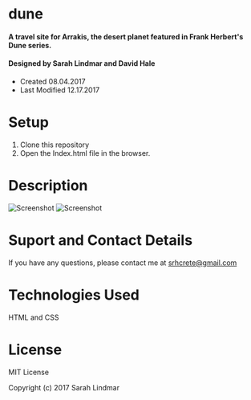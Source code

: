 # dune
#### A travel site for Arrakis, the desert planet featured in Frank Herbert's Dune series. 
#### Designed by Sarah Lindmar and David Hale
* Created 08.04.2017
* Last Modified 12.17.2017

# Setup
1. Clone this repository
2. Open the Index.html file in the browser. 

# Description
![Screenshot]()
![Screenshot]()

# Suport and Contact Details
If you have any questions, please contact me at srhcrete@gmail.com 

# Technologies Used
HTML and CSS

# License
MIT License

Copyright (c) 2017 Sarah Lindmar
